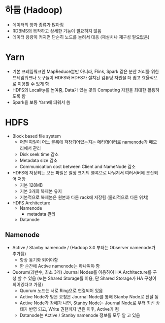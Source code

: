 # 하둡 (Hadoop)

- 데이터의 양과 종류가 많아짐
- RDBMS의 복작하고 상세한 기능이 필요하지 않음
- 데이터 용량이 커지면 단순히 노드를 늘려서 대응 (재설치나 재구성 필요없음)




# Yarn
-  기본 프레임워크인 MapReduce뿐만 아니라, Flink, Spark 같은 분산 처리를 위한 프레임워크나 도구들이 HDFS와 HDFS가 설치된 컴퓨팅 자원을 더 쉽고 효율적으로 이용할 수 있게 함
- HDFS의 Locality를 높여줌, Data가 있는 곳의 Computing 자원을 최대한 활용하도록 함 
- Spark을 보통 Yarn에 띄워서 씀



# HDFS
- Block based file system
  - 어떤 파일이 어느 블록에 저장되어있는지는 메타데이터로 namenode가 메모리에서 관리
  - Disk seek time 감소
  - Metadata size 감소
  - Communication cost between Client and NameNode 감소
- HDFS에 저장되는 모든 파일은 일정 크기의 블록으로 나눠져서 여러서버에 분산되어 저장
  - 기본 128MB
  - 기본 3개의 복제본 유지
  - 기본적으로 복제본은 원본과 다른 rack에 저장됨 (물리적으로 다른 위치)
- HDFS Architecture
  - Namenode
    - metadata 관리
  - Datanode


## Namenode
- Active / Stanby namenode / (Hadoop 3.0 부터는 Observer namenode가 추가됨)
  - 항상 동기화 되어야함
  - 한 순간에 Active namenode는 하나여야 함
- Quorum(과반수, 최소 3개) Journal Nodes를 이용하여 HA Architecture를 구성 할 수 있음 (또는 Shared Storage를 이용, 단 Shared Storage가 HA 구성이 되어있다고 가정)
  - Quorum 노드는 서로 Ring으로 연결되어 있음
  - Active Node가 받은 요청은 Journal Node를 통해 Stanby Node로 전달 됨
  - Active Node가 장애가 나면, Stanby Node는 Journal Node로 부터 최신 상태가 반영 되고, Write 권한까지 받은 이후, Active가 됨
  - Datanode는 Active / Stanby namenode 정보를 모두 알 고 있음
